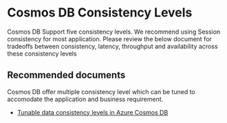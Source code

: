 <properties
	pageTitle="Cosmos Db Consistency Level"
	description="Cosmos DB Consistency"
	service="microsoft.documentdb"
	resource="databaseAccounts"
	authors="balaksms"
	displayOrder="78"
	selfHelpType="resource"
	supportTopicIds="32597504"
	resourceTags=""
	productPesIds="15585"
	cloudEnvironments="public"
/>

# Cosmos DB Consistency Levels
Cosmos DB Support five consistency levels.  We recommend using Session consistency for most application.  Please review the below document for tradeoffs between consistency, latency, throughput and availability across these consistency levels

## **Recommended documents**
Cosmos DB offer multiple consistency level which can be tuned to accomodate the application and business requirement.

* [Tunable data consistency levels in Azure Cosmos DB](https://docs.microsoft.com/azure/cosmos-db/consistency-levels)

